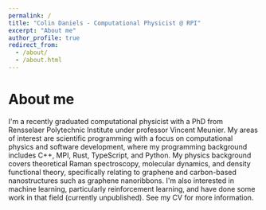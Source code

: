```yaml
---
permalink: /
title: "Colin Daniels - Computational Physicist @ RPI"
excerpt: "About me"
author_profile: true
redirect_from: 
  - /about/
  - /about.html
---
```


About me
======
I'm a recently graduated computational physicist with a PhD from Rensselaer Polytechnic Institute under professor Vincent Meunier. My areas of interest are scientific programming with a focus on computational physics and software development, where my programming background includes C++, MPI, Rust, TypeScript, and Python. My physics background covers theoretical Raman spectroscopy, molecular dynamics, and density functional theory, specifically relating to graphene and carbon-based nanostructures such as graphene nanoribbons. I'm also interested in machine learning, particularly reinforcement learning, and have done some work in that field (currently unpublished). See my CV for more information.
